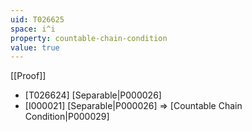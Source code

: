 ```yaml
---
uid: T026625
space: i^i
property: countable-chain-condition
value: true
---
```

[[Proof]]

* [T026624] [Separable|P000026]
* [I000021] [Separable|P000026] => [Countable Chain Condition|P000029]


